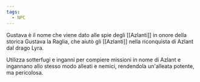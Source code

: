 ```yaml
---
tags:
  - NPC
---
```

Gustava è il nome che viene dato alle spie degli [[Azlanti]] in onore della storica Gustava la Raglia, che aiutò gli [[Azlanti]] nella riconquista di Azlant dal drago Lyra.

Utilizza sotterfugi e inganni per compiere missioni in nome di Azlant e ingannano allo stesso modo alleati e nemici, rendendola un'alleata potente, ma pericolosa.